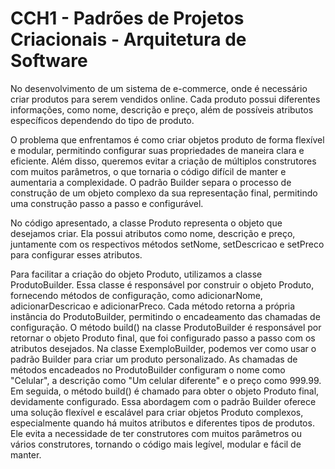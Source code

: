 # CCH1 - Padrões de Projetos Criacionais - Arquitetura de Software

No desenvolvimento de um sistema de e-commerce, onde é necessário criar produtos para serem vendidos online. Cada produto possui diferentes informações, como nome, descrição e preço, além de possíveis atributos específicos dependendo do tipo de produto.

O problema que enfrentamos é como criar objetos produto de forma flexível e modular, permitindo configurar suas propriedades de maneira clara e eficiente. Além disso, queremos evitar a criação de múltiplos construtores com muitos parâmetros, o que tornaria o código difícil de manter e aumentaria a complexidade.
O padrão Builder separa o processo de construção de um objeto complexo da sua representação final, permitindo uma construção passo a passo e configurável.

No código apresentado, a classe Produto representa o objeto que desejamos criar. Ela possui atributos como nome, descrição e preço, juntamente com os respectivos métodos setNome, setDescricao e setPreco para configurar esses atributos.

Para facilitar a criação do objeto Produto, utilizamos a classe ProdutoBuilder. Essa classe é responsável por construir o objeto Produto, fornecendo métodos de configuração, como adicionarNome, adicionarDescricao e adicionarPreco. Cada método retorna a própria instância do ProdutoBuilder, permitindo o encadeamento das chamadas de configuração.
O método build() na classe ProdutoBuilder é responsável por retornar o objeto Produto final, que foi configurado passo a passo com os atributos desejados.
Na classe ExemploBuilder, podemos ver como usar o padrão Builder para criar um produto personalizado. As chamadas de métodos encadeados no ProdutoBuilder configuram o nome como "Celular", a descrição como "Um celular diferente" e o preço como 999.99. Em seguida, o método build() é chamado para obter o objeto Produto final, devidamente configurado.
Essa abordagem com o padrão Builder oferece uma solução flexível e escalável para criar objetos Produto complexos, especialmente quando há muitos atributos e diferentes tipos de produtos. Ele evita a necessidade de ter construtores com muitos parâmetros ou vários construtores, tornando o código mais legível, modular e fácil de manter.
